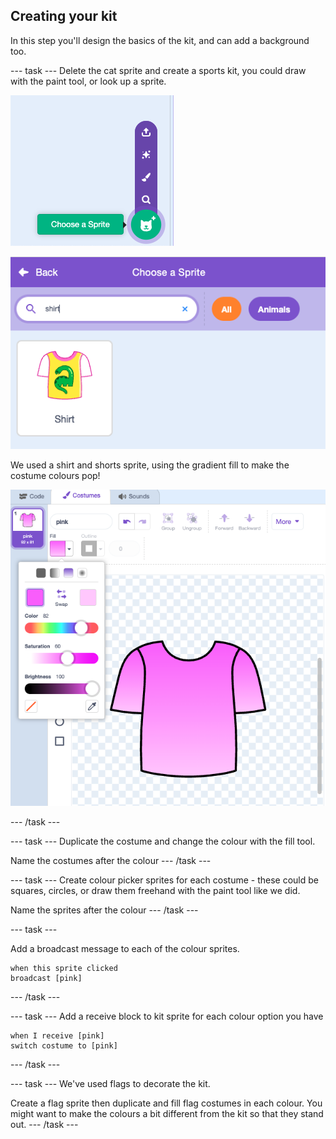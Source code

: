 ## Creating your kit

In this step you'll design the basics of the kit, and can add a background too.

--- task ---
Delete the cat sprite and create a sports kit, you could draw with the paint tool, or look up a sprite.

![ADDDDDDDD](images/step2/choose.png)

![ADDDDDDDD](images/step2/shirt.png)

We used a shirt and shorts sprite, using the gradient fill to make the costume colours pop!

![ADDDDDDDD](images/step2/fill.png)

--- /task ---


--- task ---
Duplicate the costume and change the colour with the fill tool. 

Name the costumes after the colour
--- /task ---


--- task ---
Create colour picker sprites for each costume - these could be squares, circles, or draw them freehand with the paint tool like we did. 

Name the sprites after the colour
--- /task ---


--- task ---

Add a broadcast message to each of the colour sprites. 

```blocks3
when this sprite clicked
broadcast [pink]
``` 

--- /task ---


--- task ---
Add a receive block to kit sprite for each colour option you have

```blocks3
when I receive [pink]
switch costume to [pink]
```
--- /task ---

--- task ---
We've used flags to decorate the kit. 

Create a flag sprite then duplicate and fill flag costumes in each colour. You might want to make the colours a bit different from the kit so that they stand out.
--- /task ---

